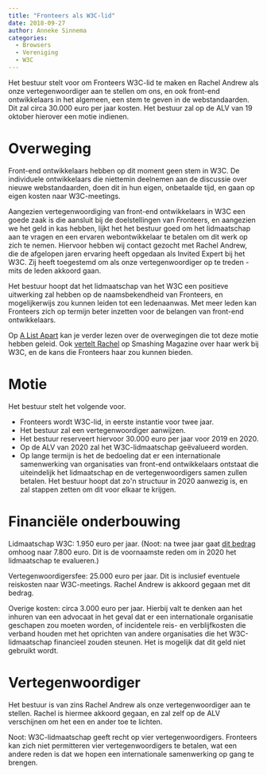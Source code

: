 ```yaml
---
title: "Fronteers als W3C-lid"
date: 2018-09-27
author: Anneke Sinnema
categories: 
  - Browsers
  - Vereniging
  - W3C
---
```

Het bestuur stelt voor om Fronteers W3C-lid te maken en Rachel Andrew als onze vertegenwoordiger aan te stellen om ons, en ook front-end ontwikkelaars in het algemeen, een stem te geven in de webstandaarden. Dit zal circa 30.000 euro per jaar kosten. Het bestuur zal op de ALV van 19 oktober hierover een motie indienen.

# Overweging

Front-end ontwikkelaars hebben op dit moment geen stem in W3C. De individuele ontwikkelaars die niettemin deelnemen aan de discussie over nieuwe webstandaarden, doen dit in hun eigen, onbetaalde tijd, en gaan op eigen kosten naar W3C-meetings.

Aangezien vertegenwoordiging van front-end ontwikkelaars in W3C een goede zaak is die aansluit bij de doelstellingen van Fronteers, en aangezien we het geld in kas hebben, lijkt het het bestuur goed om het lidmaatschap aan te vragen en een ervaren webontwikkelaar te betalen om dit werk op zich te nemen. Hiervoor hebben wij contact gezocht met Rachel Andrew, die de afgelopen jaren ervaring heeft opgedaan als Invited Expert bij het W3C. Zij heeft toegestemd om als onze vertegenwoordiger op te treden - mits de leden akkoord gaan.

Het bestuur hoopt dat het lidmaatschap van het W3C een positieve uitwerking zal hebben op de naamsbekendheid van Fronteers, en mogelijkerwijs zou kunnen leiden tot een ledenaanwas. Met meer leden kan Fronteers zich op termijn beter inzetten voor de belangen van front-end ontwikkelaars.

Op [A List Apart](https://alistapart.com/article/web-developer-representation-in-w3c) kan je verder lezen over de overwegingen die tot deze motie hebben geleid. Ook [vertelt Rachel](https://www.smashingmagazine.com/2018/09/representing-web-developers-w3c/) op Smashing Magazine over haar werk bij W3C, en de kans die Fronteers haar zou kunnen bieden.

# Motie

Het bestuur stelt het volgende voor.

* Fronteers wordt W3C-lid, in eerste instantie voor twee jaar.
* Het bestuur zal een vertegenwoordiger aanwijzen.
* Het bestuur reserveert hiervoor 30.000 euro per jaar voor 2019 en 2020.
* Op de ALV van 2020 zal het W3C-lidmaatschap geëvalueerd worden.
* Op lange termijn is het de bedoeling dat er een internationale samenwerking van organisaties van front-end ontwikkelaars ontstaat die uiteindelijk het lidmaatschap en de vertegenwoordigers samen zullen betalen. Het bestuur hoopt dat zo'n structuur in 2020 aanwezig is, en zal stappen zetten om dit voor elkaar te krijgen.

# Financiële onderbouwing

Lidmaatschap W3C: 1.950 euro per jaar. 
(Noot: na twee jaar gaat [dit bedrag](https://www.w3.org/Consortium/fees?countryCode=NL&quarter=07-01&year=2018#results) omhoog naar 7.800 euro. Dit is de voornaamste reden om in 2020 het lidmaatschap te evalueren.)



Vertegenwoordigersfee: 25.000 euro per jaar. Dit is inclusief eventuele reiskosten naar W3C-meetings. Rachel Andrew is akkoord gegaan met dit bedrag.

Overige kosten: circa 3.000 euro per jaar. Hierbij valt te denken aan het inhuren van een advocaat in het geval dat er een internationale organisatie geschapen zou moeten worden, of incidentele reis- en verblijfkosten die verband houden met het oprichten van andere organisaties die het W3C-lidmaatschap financieel zouden steunen. Het is mogelijk dat dit geld niet gebruikt wordt.

# Vertegenwoordiger

Het bestuur is van zins Rachel Andrew als onze vertegenwoordiger aan te stellen. Rachel is hiermee akkoord gegaan, en zal zelf op de ALV verschijnen om het een en ander toe te lichten.

Noot: W3C-lidmaatschap geeft recht op vier vertegenwoordigers. Fronteers kan zich niet permitteren vier vertegenwoordigers te betalen, wat een andere reden is dat we hopen een internationale samenwerking op gang te brengen.
